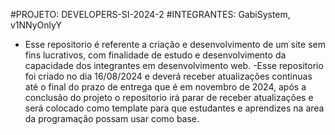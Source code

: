 #PROJETO: DEVELOPERS-SI-2024-2
#INTEGRANTES: GabiSystem, v1NNyOnlyY

- Esse repositorio é referente a criação e desenvolvimento de um site sem fins lucrativos,
com finalidade de estudo e desenvolvimento da capacidade dos integrantes em desenvolvimento
web.
-Esse repositorio foi criado no dia 16/08/2024 e deverá receber atualizações continuas até o
final do prazo de entrega que é em novembro de 2024, após a conclusão do projeto o
repositorio irá parar de receber atualizações e será colocado como template para que estudantes
e aprendizes na area da programação possam usar como base.
